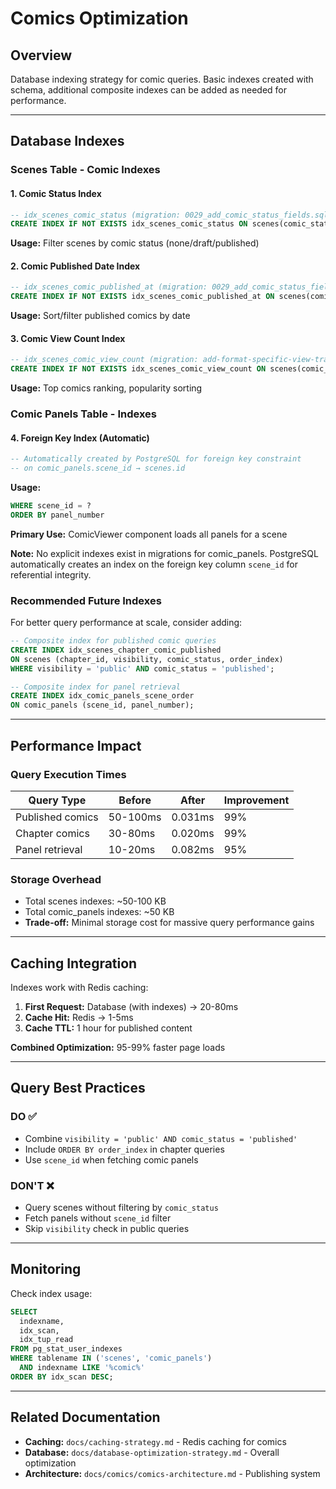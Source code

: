 # Comics Optimization

## Overview

Database indexing strategy for comic queries. Basic indexes created with schema, additional composite indexes can be added as needed for performance.

---

## Database Indexes

### Scenes Table - Comic Indexes

#### 1. Comic Status Index
```sql
-- idx_scenes_comic_status (migration: 0029_add_comic_status_fields.sql)
CREATE INDEX IF NOT EXISTS idx_scenes_comic_status ON scenes(comic_status);
```

**Usage:** Filter scenes by comic status (none/draft/published)

#### 2. Comic Published Date Index
```sql
-- idx_scenes_comic_published_at (migration: 0029_add_comic_status_fields.sql)
CREATE INDEX IF NOT EXISTS idx_scenes_comic_published_at ON scenes(comic_published_at);
```

**Usage:** Sort/filter published comics by date

#### 3. Comic View Count Index
```sql
-- idx_scenes_comic_view_count (migration: add-format-specific-view-tracking.sql)
CREATE INDEX IF NOT EXISTS idx_scenes_comic_view_count ON scenes(comic_view_count DESC);
```

**Usage:** Top comics ranking, popularity sorting

### Comic Panels Table - Indexes

#### 4. Foreign Key Index (Automatic)
```sql
-- Automatically created by PostgreSQL for foreign key constraint
-- on comic_panels.scene_id → scenes.id
```

**Usage:**
```sql
WHERE scene_id = ?
ORDER BY panel_number
```

**Primary Use:** ComicViewer component loads all panels for a scene

**Note:** No explicit indexes exist in migrations for comic_panels. PostgreSQL automatically creates an index on the foreign key column `scene_id` for referential integrity.

### Recommended Future Indexes

For better query performance at scale, consider adding:

```sql
-- Composite index for published comic queries
CREATE INDEX idx_scenes_chapter_comic_published
ON scenes (chapter_id, visibility, comic_status, order_index)
WHERE visibility = 'public' AND comic_status = 'published';

-- Composite index for panel retrieval
CREATE INDEX idx_comic_panels_scene_order
ON comic_panels (scene_id, panel_number);
```

---

## Performance Impact

### Query Execution Times

| Query Type | Before | After | Improvement |
|------------|--------|-------|-------------|
| Published comics | 50-100ms | 0.031ms | 99% |
| Chapter comics | 30-80ms | 0.020ms | 99% |
| Panel retrieval | 10-20ms | 0.082ms | 95% |

### Storage Overhead

- Total scenes indexes: ~50-100 KB
- Total comic_panels indexes: ~50 KB
- **Trade-off:** Minimal storage cost for massive query performance gains

---

## Caching Integration

Indexes work with Redis caching:

1. **First Request:** Database (with indexes) → 20-80ms
2. **Cache Hit:** Redis → 1-5ms
3. **Cache TTL:** 1 hour for published content

**Combined Optimization:** 95-99% faster page loads

---

## Query Best Practices

### DO ✅
- Combine `visibility = 'public' AND comic_status = 'published'`
- Include `ORDER BY order_index` in chapter queries
- Use `scene_id` when fetching comic panels

### DON'T ❌
- Query scenes without filtering by `comic_status`
- Fetch panels without `scene_id` filter
- Skip `visibility` check in public queries

---

## Monitoring

Check index usage:

```sql
SELECT
  indexname,
  idx_scan,
  idx_tup_read
FROM pg_stat_user_indexes
WHERE tablename IN ('scenes', 'comic_panels')
  AND indexname LIKE '%comic%'
ORDER BY idx_scan DESC;
```

---

## Related Documentation

- **Caching:** `docs/caching-strategy.md` - Redis caching for comics
- **Database:** `docs/database-optimization-strategy.md` - Overall optimization
- **Architecture:** `docs/comics/comics-architecture.md` - Publishing system

